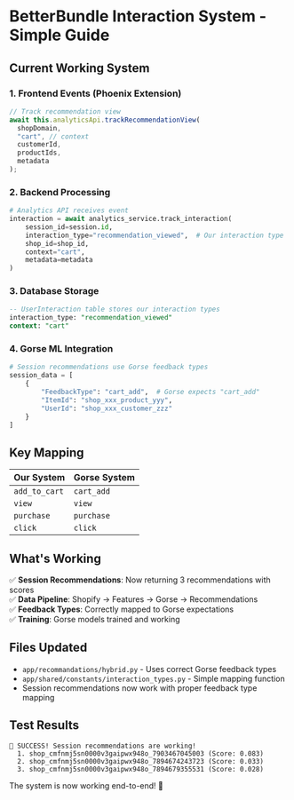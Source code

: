 # BetterBundle Interaction System - Simple Guide

## Current Working System

### 1. Frontend Events (Phoenix Extension)

```javascript
// Track recommendation view
await this.analyticsApi.trackRecommendationView(
  shopDomain,
  "cart", // context
  customerId,
  productIds,
  metadata
);
```

### 2. Backend Processing

```python
# Analytics API receives event
interaction = await analytics_service.track_interaction(
    session_id=session.id,
    interaction_type="recommendation_viewed",  # Our interaction type
    shop_id=shop_id,
    context="cart",
    metadata=metadata
)
```

### 3. Database Storage

```sql
-- UserInteraction table stores our interaction types
interaction_type: "recommendation_viewed"
context: "cart"
```

### 4. Gorse ML Integration

```python
# Session recommendations use Gorse feedback types
session_data = [
    {
        "FeedbackType": "cart_add",  # Gorse expects "cart_add"
        "ItemId": "shop_xxx_product_yyy",
        "UserId": "shop_xxx_customer_zzz"
    }
]
```

## Key Mapping

| Our System    | Gorse System |
| ------------- | ------------ |
| `add_to_cart` | `cart_add`   |
| `view`        | `view`       |
| `purchase`    | `purchase`   |
| `click`       | `click`      |

## What's Working

✅ **Session Recommendations**: Now returning 3 recommendations with scores  
✅ **Data Pipeline**: Shopify → Features → Gorse → Recommendations  
✅ **Feedback Types**: Correctly mapped to Gorse expectations  
✅ **Training**: Gorse models trained and working

## Files Updated

- `app/recommandations/hybrid.py` - Uses correct Gorse feedback types
- `app/shared/constants/interaction_types.py` - Simple mapping function
- Session recommendations now work with proper feedback type mapping

## Test Results

```
🎉 SUCCESS! Session recommendations are working!
  1. shop_cmfnmj5sn0000v3gaipwx948o_7903467045003 (Score: 0.083)
  2. shop_cmfnmj5sn0000v3gaipwx948o_7894674243723 (Score: 0.033)
  3. shop_cmfnmj5sn0000v3gaipwx948o_7894679355531 (Score: 0.028)
```

The system is now working end-to-end! 🚀
